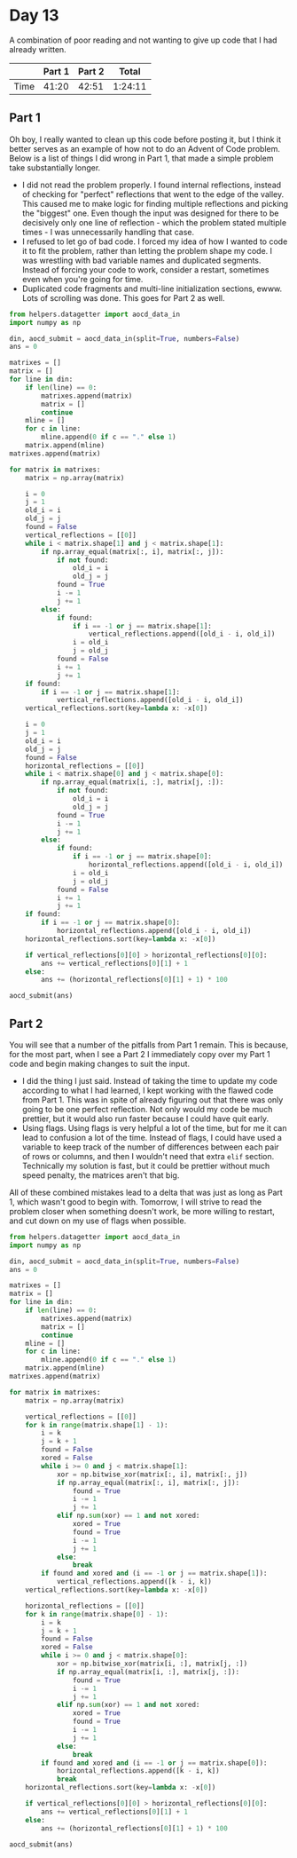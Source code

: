 # Day 13
A combination of poor reading and not wanting to give up code that I had already written.

|      | Part 1 | Part 2 | Total   |
|------|--------|--------|---------|
| Time | 41:20  | 42:51  | 1:24:11 |

## Part 1
Oh boy, I really wanted to clean up this code before posting it, but I think it better serves as an example of how not to do an Advent of Code problem. Below is a list of things I did wrong in Part 1, that made a simple problem take substantially longer.

- I did not read the problem properly. I found internal reflections, instead of checking for "perfect" reflections that went to the edge of the valley. This caused me to make logic for finding multiple reflections and picking the "biggest" one. Even though the input was designed for there to be decisively only one line of reflection - which the problem stated multiple times - I was unnecessarily handling that case.
- I refused to let go of bad code. I forced my idea of how I wanted to code it to fit the problem, rather than letting the problem shape my code. I was wrestling with bad variable names and duplicated segments. Instead of forcing your code to work, consider a restart, sometimes even when you're going for time.
- Duplicated code fragments and multi-line initialization sections, ewww. Lots of scrolling was done. This goes for Part 2 as well.
```python
from helpers.datagetter import aocd_data_in
import numpy as np

din, aocd_submit = aocd_data_in(split=True, numbers=False)
ans = 0

matrixes = []
matrix = []
for line in din:
    if len(line) == 0:
        matrixes.append(matrix)
        matrix = []
        continue
    mline = []
    for c in line:
        mline.append(0 if c == "." else 1)
    matrix.append(mline)
matrixes.append(matrix)

for matrix in matrixes:
    matrix = np.array(matrix)

    i = 0
    j = 1
    old_i = i
    old_j = j
    found = False
    vertical_reflections = [[0]]
    while i < matrix.shape[1] and j < matrix.shape[1]:
        if np.array_equal(matrix[:, i], matrix[:, j]):
            if not found:
                old_i = i
                old_j = j
            found = True
            i -= 1
            j += 1
        else:
            if found:
                if i == -1 or j == matrix.shape[1]:
                    vertical_reflections.append([old_i - i, old_i])
                i = old_i
                j = old_j
            found = False
            i += 1
            j += 1
    if found:
        if i == -1 or j == matrix.shape[1]:
            vertical_reflections.append([old_i - i, old_i])
    vertical_reflections.sort(key=lambda x: -x[0])

    i = 0
    j = 1
    old_i = i
    old_j = j
    found = False
    horizontal_reflections = [[0]]
    while i < matrix.shape[0] and j < matrix.shape[0]:
        if np.array_equal(matrix[i, :], matrix[j, :]):
            if not found:
                old_i = i
                old_j = j
            found = True
            i -= 1
            j += 1
        else:
            if found:
                if i == -1 or j == matrix.shape[0]:
                    horizontal_reflections.append([old_i - i, old_i])
                i = old_i
                j = old_j
            found = False
            i += 1
            j += 1
    if found:
        if i == -1 or j == matrix.shape[0]:
            horizontal_reflections.append([old_i - i, old_i])
    horizontal_reflections.sort(key=lambda x: -x[0])

    if vertical_reflections[0][0] > horizontal_reflections[0][0]:
        ans += vertical_reflections[0][1] + 1
    else:
        ans += (horizontal_reflections[0][1] + 1) * 100

aocd_submit(ans)
```

## Part 2
You will see that a number of the pitfalls from Part 1 remain. This is because, for the most part, when I see a Part 2 I immediately copy over my Part 1 code and begin making changes to suit the input.

- I did the thing I just said. Instead of taking the time to update my code according to what I had learned, I kept working with the flawed code from Part 1. This was in spite of already figuring out that there was only going to be one perfect reflection. Not only would my code be much prettier, but it would also run faster because I could have quit early.
- Using flags. Using flags is very helpful a lot of the time, but for me it can lead to confusion a lot of the time. Instead of flags, I could have used a variable to keep track of the number of differences between each pair of rows or columns, and then I wouldn't need that extra `elif` section. Technically my solution is fast, but it could be prettier without much speed penalty, the matrices aren't that big.

All of these combined mistakes lead to a delta that was just as long as Part 1, which wasn't good to begin with. Tomorrow, I will strive to read the problem closer when something doesn't work, be more willing to restart, and cut down on my use of flags when possible.
```python
from helpers.datagetter import aocd_data_in
import numpy as np

din, aocd_submit = aocd_data_in(split=True, numbers=False)
ans = 0

matrixes = []
matrix = []
for line in din:
    if len(line) == 0:
        matrixes.append(matrix)
        matrix = []
        continue
    mline = []
    for c in line:
        mline.append(0 if c == "." else 1)
    matrix.append(mline)
matrixes.append(matrix)

for matrix in matrixes:
    matrix = np.array(matrix)

    vertical_reflections = [[0]]
    for k in range(matrix.shape[1] - 1):
        i = k
        j = k + 1
        found = False
        xored = False
        while i >= 0 and j < matrix.shape[1]:
            xor = np.bitwise_xor(matrix[:, i], matrix[:, j])
            if np.array_equal(matrix[:, i], matrix[:, j]):
                found = True
                i -= 1
                j += 1
            elif np.sum(xor) == 1 and not xored:
                xored = True
                found = True
                i -= 1
                j += 1
            else:
                break
        if found and xored and (i == -1 or j == matrix.shape[1]):
            vertical_reflections.append([k - i, k])
    vertical_reflections.sort(key=lambda x: -x[0])

    horizontal_reflections = [[0]]
    for k in range(matrix.shape[0] - 1):
        i = k
        j = k + 1
        found = False
        xored = False
        while i >= 0 and j < matrix.shape[0]:
            xor = np.bitwise_xor(matrix[i, :], matrix[j, :])
            if np.array_equal(matrix[i, :], matrix[j, :]):
                found = True
                i -= 1
                j += 1
            elif np.sum(xor) == 1 and not xored:
                xored = True
                found = True
                i -= 1
                j += 1
            else:
                break
        if found and xored and (i == -1 or j == matrix.shape[0]):
            horizontal_reflections.append([k - i, k])
            break
    horizontal_reflections.sort(key=lambda x: -x[0])

    if vertical_reflections[0][0] > horizontal_reflections[0][0]:
        ans += vertical_reflections[0][1] + 1
    else:
        ans += (horizontal_reflections[0][1] + 1) * 100

aocd_submit(ans)
```